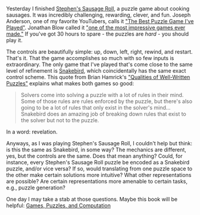 ---
---

Yesterday I finished
[Stephen's Sausage Roll](https://store.steampowered.com/app/353540/Stephens_Sausage_Roll/),
a puzzle game about cooking sausages. It was incredibly challenging, rewarding,
clever, and fun. Joseph Anderson, one of my favorite YouTubers, calls it
["The Best Puzzle Game I've Played"](https://www.youtube.com/watch?v=6dsQtBHk0eE).
Jonathan Blow called it
["one of the most impressive games ever made."](https://gamedaily.biz/article/910/casual-connect-indie-development-is-stagnant-says-braid-creator-jonathan-blow)
If you've got 30 hours to spare - the puzzles are *hard* - you should play it.

The controls are beautifully simple: up, down, left, right, rewind, and restart.
That's it. That the game accomplishes so much with so few inputs is
extraordinary. The only game that I've played that's come close to the same
level of refinement is
[Snakebird](https://store.steampowered.com/app/357300/Snakebird/), which
coincidentally has the same exact control scheme. This quote from Brian
Hamrick's
["Qualities of Well-Written Puzzles"](https://www.extratricky.com/blog/puzzle-construction)
explains what makes both games so good:


> Solvers come into solving a puzzle with a lot of rules in their mind. Some of
> those rules are rules enforced by the puzzle, but there's also going to be a
> lot of rules that only exist in the solver's mind... Snakebird does an amazing
> job of breaking down rules that exist to the solver but not to the puzzle. 

In a word: revelation.

Anyways, as I was playing Stephen's Sausage Roll, I couldn't help but think:
is this the same as Snakebird, in some way? The mechanics are different, yes,
but the controls are the same. Does that mean anything? Could, for instance,
every Stephen's Sausage Roll puzzle be encoded as a Snakebird puzzle, and/or
vice versa? If so, would translating from one puzzle space to the other make
certain solutions more intuitive? What other representations are possible? Are
certain representations more amenable to certain tasks, e.g., puzzle generation?

One day I may take a stab at those questions. Maybe this book will be helpful:
<a href="https://www.amazon.com/Games-Puzzles-Computation-Robert-Hearn/dp/1568813228"
    data-proofer-ignore>
    Games, Puzzles, and Computation
</a>
